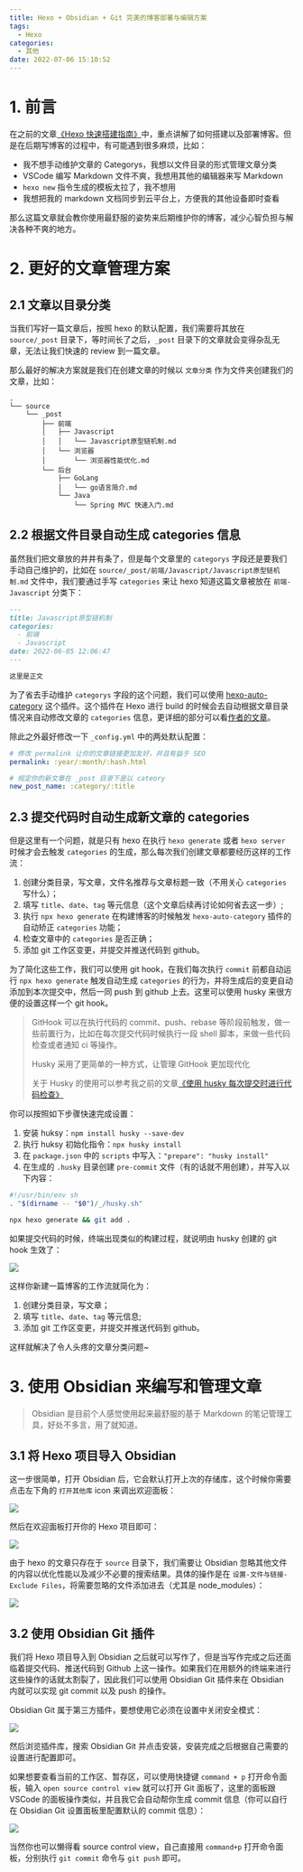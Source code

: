 ```yaml
---
title: Hexo + Obsidian + Git 完美的博客部署与编辑方案
tags:
  - Hexo
categories:
  - 其他
date: 2022-07-06 15:10:52
---
```


# 1. 前言

在之前的文章[《Hexo 快速搭建指南》](https://blog.esunr.xyz/2022/06/64163235c30f.html)中，重点讲解了如何搭建以及部署博客。但是在后期写博客的过程中，有可能遇到很多麻烦，比如：

- 我不想手动维护文章的 Categorys，我想以文件目录的形式管理文章分类
- VSCode 编写 Markdown 文件不爽，我想用其他的编辑器来写 Markdown
- `hexo new` 指令生成的模板太拉了，我不想用
- 我想把我的 markdown 文档同步到云平台上，方便我的其他设备即时查看

那么这篇文章就会教你使用最舒服的姿势来后期维护你的博客，减少心智负担与解决各种不爽的地方。

# 2. 更好的文章管理方案

## 2.1 文章以目录分类

当我们写好一篇文章后，按照 hexo 的默认配置，我们需要将其放在 `source/_post` 目录下，等时间长了之后，`_post` 目录下的文章就会变得杂乱无章，无法让我们快速的 review 到一篇文章。

那么最好的解决方案就是我们在创建文章的时候以 `文章分类` 作为文件夹创建我们的文章，比如：

```
.
└── source
    └── _post
        ├── 前端
        │   ├── Javascript
        │   │   └── Javascript原型链机制.md
        │   └── 浏览器
        │       └── 浏览器性能优化.md
        └── 后台
            ├── GoLang
            │   └── go语言简介.md
            └── Java
                └── Spring MVC 快速入门.md
```

## 2.2 根据文件目录自动生成 categories 信息

虽然我们把文章放的井井有条了，但是每个文章里的 `categorys` 字段还是要我们手动自己维护的，比如在 `source/_post/前端/Javascript/Javascript原型链机制.md` 文件中，我们要通过手写 `categories` 来让 hexo 知道这篇文章被放在 `前端-Javascript` 分类下：

```markdown
---
title: Javascript原型链机制
categories:
  - 前端
  - Javascript
date: 2022-06-05 12:06:47
---

这里是正文
```

为了省去手动维护 `categorys` 字段的这个问题，我们可以使用 [hexo-auto-category](hexo-auto-category) 这个插件。这个插件在 Hexo 进行 build 的时候会去自动根据文章目录情况来自动修改文章的 `categories` 信息，更详细的部分可以看[作者的文章](https://blog.eson.org/pub/e2f6e239/)。

除此之外最好修改一下 `_config.yml` 中的两处默认配置：

```yml
# 修改 permalink 让你的文章链接更加友好，并且有益于 SEO
permalink: :year/:month/:hash.html

# 规定你的新文章在 _post 目录下是以 cateory 
new_post_name: :category/:title
```

## 2.3 提交代码时自动生成新文章的 categories

但是这里有一个问题，就是只有 hexo 在执行 `hexo generate` 或者 `hexo server` 时候才会去触发 `categories` 的生成，那么每次我们创建文章都要经历这样的工作流：

1. 创建分类目录，写文章，文件名推荐与文章标题一致（不用关心 `categories` 写什么）；
2. 填写 `title`、`date`、`tag` 等元信息（这个文章后续再讨论如何省去这一步）;
3. 执行 `npx hexo generate` 在构建博客的时候触发 `hexo-auto-category` 插件的自动矫正 `categories` 功能；
4. 检查文章中的 `categories` 是否正确；
5. 添加 git 工作区变更，并提交并推送代码到 github。

为了简化这些工作，我们可以使用 git hook，在我们每次执行 `commit` 前都自动运行 `npx hexo generate` 触发自动生成 `categories` 的行为，并将生成后的变更自动添加到本次提交中，然后一同 push 到 github 上去。这里可以使用 husky 来很方便的设置这样一个 git hook。

> GitHook 可以在执行代码的 commit、push、rebase 等阶段前触发，做一些前置行为，比如在每次提交代码时候执行一段 shell 脚本，来做一些代码检查或者通知 ci 等操作。
> 
> Husky 采用了更简单的一种方式，让管理 GitHook 更加现代化
> 
> 关于 Husky 的使用可以参考我之前的文章[《使用 husky 每次提交时进行代码检查》](https://blog.esunr.xyz/2022/05/d36522b1089c.html)

你可以按照如下步骤快速完成设置：

1. 安装 huksy：`npm install husky --save-dev`
2. 执行 huksy 初始化指令：`npx husky install`
3. 在 `package.json` 中的 `scripts` 中写入：`"prepare": "husky install"`
4. 在生成的 `.husky` 目录创建 `pre-commit` 文件（有的话就不用创建），并写入以下内容：

```sh
#!/usr/bin/env sh
. "$(dirname -- "$0")/_/husky.sh"

npx hexo generate && git add .
```

如果提交代码的时候，终端出现类似的构建过程，就说明由 husky 创建的  git hook 生效了：

![](https://s2.loli.net/2022/07/06/vcMfioCqpDtsFQd.png)

这样你新建一篇博客的工作流就简化为：

1. 创建分类目录，写文章；
2. 填写 `title`、`date`、`tag` 等元信息;
3. 添加 git 工作区变更，并提交并推送代码到 github。

这样就解决了令人头疼的文章分类问题~

# 3. 使用 Obsidian 来编写和管理文章

> Obsidian 是目前个人感觉使用起来最舒服的基于 Markdown 的笔记管理工具，好处不多言，用了就知道。

## 3.1 将 Hexo 项目导入 Obsidian

这一步很简单，打开 Obsidian 后，它会默认打开上次的存储库，这个时候你需要点击左下角的 `打开其他库` icon 来调出欢迎面板：

![](https://s2.loli.net/2022/07/06/QekZfSFhYlPwRim.png)

然后在欢迎面板打开你的 Hexo 项目即可：

![](https://s2.loli.net/2022/07/06/YuTzAZeRvICmrEw.png)

由于 hexo 的文章只存在于 `source` 目录下，我们需要让 Obsidian 忽略其他文件的内容以优化性能以及减少不必要的搜索结果。具体的操作是在 `设置-文件与链接-Exclude Files`，将需要忽略的文件添加进去（尤其是 node_modules）：

![](https://s2.loli.net/2022/07/06/8kN4a7H6XSAJzMo.png)

## 3.2 使用 Obsidian Git 插件

我们将 Hexo 项目导入到 Obsidian 之后就可以写作了，但是当写作完成之后还面临着提交代码、推送代码到 Github 上这一操作。如果我们在用额外的终端来进行这些操作的话就太割裂了，因此我们可以使用 Obsidian Git 插件来在 Obsidian 内就可以实现 git commit 以及 push 的操作。

Obsidian Git 属于第三方插件，要想使用它必须在设置中关闭安全模式：

![](https://s2.loli.net/2022/07/06/YmbFpJyDTazhCfd.png)

然后浏览插件库，搜索 Obsidian Git 并点击安装，安装完成之后根据自己需要的设置进行配置即可。

如果想要查看当前的工作区、暂存区，可以使用快捷键 `command + p` 打开命令面板，输入 `open source control view` 就可以打开 Git 面板了，这里的面板跟 VSCode 的面板操作类似，并且我它会自动帮你生成 commit 信息（你可以自行在 Obsidian Git 设置面板里配置默认的 commit 信息）：

![](https://s2.loli.net/2022/07/06/jDtmglLPznXrsx8.png)

当然你也可以懒得看 source control view，自己直接用 `command+p` 打开命令面板，分别执行 `git commit` 命令与 `git push` 即可。

